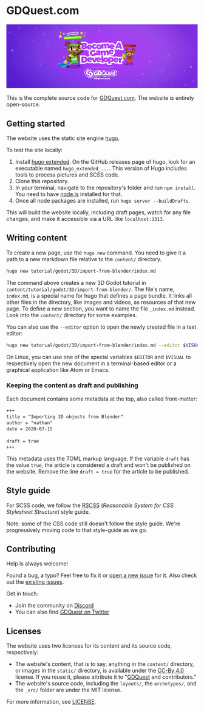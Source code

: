 # GDQuest.com

![Website banner image](static/img/social-banner.png)

This is the complete source code for [GDQuest.com](http://gdquest.com/). The website is entirely open-source.

## Getting started

The website uses the static site engine [hugo](https://gohugo.io).

To test the site locally:

1. Install [hugo extended](https://github.com/gohugoio/hugo/releases). On the GitHub releases page of hugo, look for an executable named `hugo_extended_...`. This version of Hugo includes tools to process pictures and SCSS code.
1. Clone this repository.
1. In your terminal, navigate to the repository's folder and run `npm install`. You need to have [node.js](https://nodejs.org/en/) installed for that.
1. Once all node packages are installed, run `hugo server --buildDrafts`.

This will build the website locally, including draft pages, watch for any file changes, and make it accessible via a URL like `localhost:1313`.

## Writing content

To create a new page, use the `hugo new` command. You need to give it a path to a new markdown file relative to the `content/` directory.

```sh
hugo new tutorial/godot/3D/import-from-blender/index.md
```

The command above creates a new 3D Godot tutorial in `content/tutorial/godot/3D/import-from-blender/`. The file's name, `index.md`, is a special name for hugo that defines a page bundle. It links all other files in the directory, like images and videos, as resources of that new page. To define a new section, you want to name the file `_index.md` instead. Look into the `content/` directory for some examples.

You can also use the `--editor` option to open the newly created file in a text editor:

```sh
hugo new tutorial/godot/3D/import-from-blender/index.md --editor $VISUAL
```

On Linux, you can use one of the special variables `$EDITOR` and `$VISUAL` to respectively open the new document in a terminal-based editor or a graphical application like Atom or Emacs.

### Keeping the content as draft and publishing

Each document contains some metadata at the top, also called front-matter:

```
+++
title = "Importing 3D objects from Blender"
author = "nathan"
date = 2020-07-15

draft = true
+++
```

This metadata uses the TOML markup language. If the variable `draft` has the value `true`, the article is considered a draft and won't be published on the website. Remove the line `draft = true` for the article to be published.

## Style guide

For SCSS code, we follow the [RSCSS](https://rscss.io/) (_Reasonable System for CSS Stylesheet Structure_) style guide.

Note: some of the CSS code still doesn't follow the style guide. We're progressively moving code to that style-guide as we go.

## Contributing

Help is always welcome!

Found a bug, a typo? Feel free to fix it or [open a new issue](issues/new) for it. Also check out the [existing issues](issues).

Get in touch:

- Join the community on [Discord](https://discord.gg/87NNb3Z)
- You can also find [GDQuest on Twitter](https://twitter.com/NathanGDQuest)

## Licenses

The website uses two licenses for its content and its source code, respectively:

- The website's content, that is to say, anything in the `content/` directory, or images in the `static/` directory, is available under the [CC-By 4.0](https://creativecommons.org/licenses/by/4.0/) license. If you reuse it, please attribute it to "[GDQuest](http://gdquest.com/) and contributors."
- The website's source code, including the `layouts/`, the `archetypes/`, and the `_src/` folder are under the MIT license.

For more information, see [LICENSE](LICENSE).
